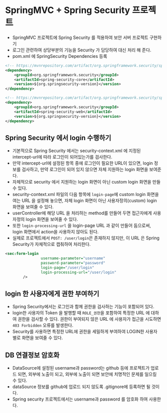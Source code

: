 # SpringMVC + Spring Security 프로젝트
- SpringMVC 프로젝트에 Spring Security 를 적용하여 보안 서버 프로젝트 구현하기
- 로그인 관련하여 상당부분의 기능을 Security 가 담당하여 대신 처리 해 준다.
- pom.xml 에 SpringSecurity Dependencies 등록
```xml
<!-- https://mvnrepository.com/artifact/org.springframework.security/spring-security-core -->
<dependency>
	<groupId>org.springframework.security</groupId>
	<artifactId>spring-security-core</artifactId>
	<version>${org.springsecurity-version}</version>
</dependency>

<!-- https://mvnrepository.com/artifact/org.springframework.security/spring-security-web -->
<dependency>
	<groupId>org.springframework.security</groupId>
	<artifactId>spring-security-web</artifactId>
	<version>${org.springsecurity-version}</version>
</dependency>
```		

## Spring Security 에서 login 수행하기
- 기본적으로 Spring Security 에서는 security-context.xml 에 지정된 intercept-url에 따라 로그인이 되어있는가를 검사한다.
- 만약 intercept-url에 설정된 항목 중에 로그인이 필요한 URL이 있으면, login 정보를 검사하고, 만약 로그인이 되어 있지 않으면 자체 지원하는 login 화면을 보여준다.
- 자체적으로 security 에서 지원하는 login 화면이 아닌 custom login 화면을 만들 수 있다.
- security-context.xml 파일의 다음 항목에 `login-page`에 custom login 화면을 여는 URL 을 설정해 놓으면, 자체 login 화면이 아닌 사용자정의(custom) login 화면을 보여줄 수 있다.
- userController에 해당 URL 을 처리하는 method를 만들어 두면 접근자에게 사용자정의 login 화면을 보여줄 수 있다.
- 또한 `login-processing-url` 을 login-page URL 과 같이 만들어 둠으로써, login 화면에서 action을 사용하지 않아도 된다.
- 실제로 프로젝트에서 `POST: /user/login`은 존재하지 않지만, 이 URL 은 Spring Security가 자체적으로 캡춰하여 처리한다.
```xml
<sec:form-login 
				username-parameter="username"
				password-parameter="password" 
				login-page="/user/login"
				login-processing-url="/user/login"
		/>
```

## login 한 사용자에게 권한 부여하기
- Spring Security에서는 로그인과 함께 권한을 검사하는 기능이 포함되어 있다.
- login한 사용자의 Token 을 발행할 때 `ROLE_권한`을 포함하여 특정한 URL 에 대하여 권한을 검사할 수 있다.
권한이 부여되지 않은 URL 에 사용자가 접근을 시도하면 `403 Forbidden` 오류를 발생한다.
- Security를 사용하면 특정한 URL에 권한을 세밀하게 부여하여 LOGIN한 사용자 별로 화면을 보여줄 수 있다.

## DB 연결정보 암호화
- DataSource에 설정된 username과 password는 github 등에 프로젝트가 업로드 되면, 외부에 노출이 되고, 외부에 노출이 되면 보안에 치명적인 문제를 일으킬 수 있다.
- dataSource 정보를 github에 업로드 되지 않도록 .gitignore에 등록하면 될 것이다.
- Spring security 프로젝트에서는 username과 password 를 암호화 하여 사용한다.